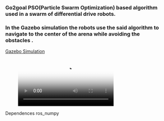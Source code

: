 ### Go2goal PSO(Particle Swarm Optimization) based algorithm used in a swarm of differential drive robots.

### In the Gazebo simulation the robots use the said algorithm to navigate to the center of the arena  while avoiding the obstacles .

[Gazebo Simulation](https://user-images.githubusercontent.com/33639811/127756293-39001f0e-d159-4bb4-883c-024303e4e438.mp4 "Gazebo Simulation")

<figure class="video_container">
 <video controls="true" allowfullscreen="true" poster="path/to/poster_image.png">
    <source src="https://user-images.githubusercontent.com/33639811/127756293-39001f0e-d159-4bb4-883c-024303e4e438.mp4" type="video/mp4">
</video>
</figure>

Dependences ros_numpy
